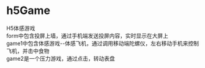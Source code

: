 # h5Game
H5体感游戏<br>
form中包含投屏上墙，通过手机端发送投屏内容，实时显示在大屏上<br>
game1中包含体感游戏--体感飞机，通过调用移动端陀螺仪，左右移动手机来控制飞机，并击中食物<br>
game2是一个压力游戏，通过点击，转动表盘<br>
